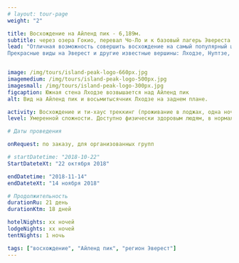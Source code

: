 ```yaml
---
# layout: tour-page
weight: "2"

title: Восхождение на Айленд пик - 6,189м.
subtitle: через озера Гокио, перевал Чо-Ло и к базовый лагерь Эвереста
lead: "Отличная возможность совершить восхождение на самый популярный шеститысячник непальских Гималаев и посетить базовый лагерь Эвереста. Этот тур подойдет и тем, кто совершает восхождение впервые, и тем, кто уже имеет горный опыт обращения с кошками, веревкой и ледорубом.
Прекрасные виды на Эверест и другие известные вершины: Лходзе, Нуптзе, Ама Даблам, Канг Тенга, Тхамсерка, Пумори…."


image: /img/tours/island-peak-logo-660px.jpg
imagemedium: /img/tours/island-peak-logo-500px.jpg
imagesmall: /img/tours/island-peak-logo-300px.jpg
figcaption: Южная стена Лходзе возвышается над Айленд пик
alt: Вид на Айленд пик и восьмитысячник Лходзе на заднем плане.

activity: Восхождение и ти-хаус треккинг (проживание в лоджах, одна ночь в палатках)
level: Умеренной сложности. Доступно физически здоровым людям, в нормальной физической форме. Специальной подготовки не требуется.

# Даты проведения

onRequest: по заказу, для организованных групп

# startDatetime: "2018-10-22"
StartDateteXt: "22 октября 2018"

endDatetime: "2018-11-14"
endDateteXt: "14 ноября 2018"

# Продолжительность
durationRu: 21 день
durationKtm: 18 дней

hotelNights: xx ночей
lodgeNights: xx ночей
tentNights: 1 ночь

tags: ["восхождение", "Айленд пик", "регион Эверест"]
---
```

